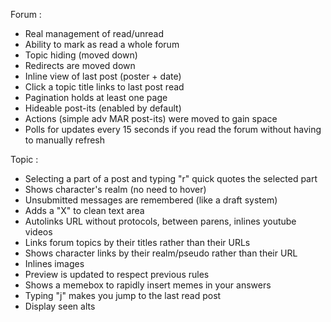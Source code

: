 Forum :
 - Real management of read/unread
 - Ability to mark as read a whole forum
 - Topic hiding (moved down)
 - Redirects are moved down
 - Inline view of last post (poster + date)
 - Click a topic title links to last post read
 - Pagination holds at least one page
 - Hideable post-its (enabled by default)
 - Actions (simple adv MAR post-its) were moved to gain space
 - Polls for updates every 15 seconds if you read the forum without having to manually refresh

Topic :
 - Selecting a part of a post and typing "r" quick quotes the selected part
 - Shows character's realm (no need to hover)
 - Unsubmitted messages are remembered (like a draft system)
 - Adds a "X" to clean text area
 - Autolinks URL without protocols, between parens, inlines youtube videos
 - Links forum topics by their titles rather than their URLs
 - Shows character links by their realm/pseudo rather than their URL
 - Inlines images
 - Preview is updated to respect previous rules
 - Shows a memebox to rapidly insert memes in your answers
 - Typing "j" makes you jump to the last read post
 - Display seen alts